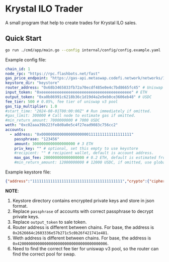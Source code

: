 # Krystal ILO Trader

A small program that help to create trades for Krystal ILO sales.

## Quick Start

```sh
go run ./cmd/app/main.go --config internal/config/config.example.yaml
```

Example config file:
```yaml
chain_id: 1
node_rpc: "https://rpc.flashbots.net/fast"
gas_price_endpoint: "https://gas-api.metaswap.codefi.network/networks/1"
keystore_dir: "keystore"
router_address: "0x68b3465833fb72a70ecdf485e0e4c7bd8665fc45" # Uniswap v3 router address
input_token: "0xeeeeeeeeeeeeeeeeeeeeeeeeeeeeeeeeeeeeeeee" # ETH
output_token: "0xa0b86991c6218b36c1d19d4a2e9eb0ce3606eb48" # USDC
fee_tier: 500 # 0.05%, fee tier of uniswap v3 pool
gas_tip_multiplier: 1.0
#start_time: "2024-08-01T00:00:00Z" # Run immediately if omitted.
#gas_limit: 300000 # Call node to estimate gas if omitted.
#min_return_amount: 7000000000 # 7000 USDC
weth: "0xc02aaa39b223fe8d0a0e5c4f27ead9083c756cc2"
accounts:
  - address: "0x0000000000000000000001111111111111111111"
    passphrase: "123456"
    amount: 3000000000000000000 # 3 ETH
    priv_key: "" # optional, set this empty to use keystore
    #recipient: "" # recipient wallet, default is account address.
    max_gas_fee: 200000000000000000 # 0.2 ETH, default is estimated from metamask API.
    #min_return_amount: 12000000000 # 12000 USDC, if omitted, use global value set above.
```

Example keystore file:
```json
{"address":"1111111111111111111111111111111111111111","crypto":{"cipher":"aes-128-ctr","ciphertext":"encrypted_ciphertext","cipherparams":{"iv":"iv"},"kdf":"scrypt","kdfparams":{"dklen":32,"n":262144,"p":1,"r":8,"salt":"salt"},"mac":"mac"},"id":"id","version":3}
```

**NOTE**:
1. Keystore directory contains encrypted private keys and store in json format.
1. Replace `passphrase` of accounts with correct passphrase to decrypt private keys.
1. Replace `output_token` to sale token.
1. Router address is different between chains. For base, the address is `0x2626664c2603336e57b271c5c0b26f421741e481`.
1. Weth address is different between chains. For base, the address is `0x4200000000000000000000000000000000000006`.
1. Need to find the correct fee tier for uniswap v3 pool, so the router can find the correct pool for swap.
